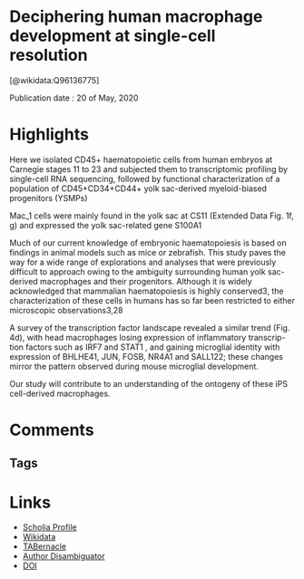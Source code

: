 
Deciphering human macrophage development at single-cell resolution
==================================================================
  
  [@wikidata:Q96136775]  
  
Publication date : 20 of May, 2020  

# Highlights
 Here we isolated CD45+ haematopoietic cells from human 
embryos at Carnegie stages 11 to 23 and subjected them to transcriptomic profiling by 
single-cell RNA sequencing, followed by functional characterization of a population of 
CD45+CD34+CD44+ yolk sac-derived myeloid-biased progenitors (YSMPs) 


Mac_1 cells were mainly found in the yolk 
sac at CS11 (Extended Data Fig. 1f, g) and expressed the yolk sac-related 
gene S100A1

Much of our current knowledge of embryonic haematopoiesis is based 
on findings in animal models such as mice or zebrafish. This study 
paves the way for a wide range of explorations and analyses that were 
previously difficult to approach owing to the ambiguity surrounding 
human yolk sac-derived macrophages and their progenitors. Although 
it is widely acknowledged that mammalian haematopoiesis is highly 
conserved3, the characterization of these cells in humans has so far 
been restricted to either microscopic observations3,28

 A survey of the transcription factor landscape revealed a similar trend (Fig. 4d), 
with head macrophages losing expression of inflammatory transcrip-
tion factors such as IRF7 and STAT1 , and gaining microglial identity with 
expression of BHLHE41, JUN, FOSB, NR4A1 and SALL122; these changes 
mirror the pattern observed during mouse microglial development.


Our study will contribute to an understanding of 
the ontogeny of these iPS cell-derived macrophages.


# Comments

## Tags

# Links
  
 * [Scholia Profile](https://scholia.toolforge.org/work/Q96136775)  
 * [Wikidata](https://www.wikidata.org/wiki/Q96136775)  
 * [TABernacle](https://tabernacle.toolforge.org/?#/tab/manual/Q96136775/P921%3BP4510)  
 * [Author Disambiguator](https://author-disambiguator.toolforge.org/work_item_oauth.php?id=Q96136775&batch_id=&match=1&author_list_id=&doit=Get+author+links+for+work)  
 * [DOI](https://doi.org/10.1038/S41586-020-2316-7)  

